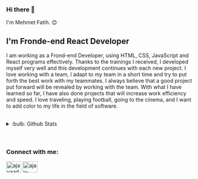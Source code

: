 ### Hi there 👋
I'm Mehmet Fatih. :blush:
## I'm Fronde-end React Developer
I am working as a Frond-end Developer, using HTML, CSS, JavaScript and React programs effectively.
Thanks to the trainings I received, I developed myself very well and this development continues with each new project.
I love working with a team, I adapt to my team in a short time and try to put forth the best work with my teammates.
I always believe that a good project put forward will be revealed by working with the team.
With what I have learned so far, I have also done projects that will increase work efficiency and speed.
I love traveling, playing football, going to the cinema, and I want to add color to my life in the field of software.
<br />
<br />
<details>
<summary>:bulb: Github Stats</summary>
<img src= "https://github-readme-stats.vercel.app/api?username=mfaslan63&theme=radical">
</details>
<br>
<br>

<h3 align="left">Connect with me:</h3>
<p align="left">
<a href="https://twitter.com/mfatihaslan63" target="blank"><img align="center" src="https://raw.githubusercontent.com/rahuldkjain/github-profile-readme-generator/master/src/images/icons/Social/twitter.svg" alt="ajayaadhav" height="30" width="40" /></a>
<a href="https://www.linkedin.com/in/mehmet-fatih-aslan-714b87264/" target="blank"><img align="center" src="https://raw.githubusercontent.com/rahuldkjain/github-profile-readme-generator/master/src/images/icons/Social/linked-in-alt.svg" alt="ajay-aadhav-251773170" height="30" width="40" /></a>


</p>
